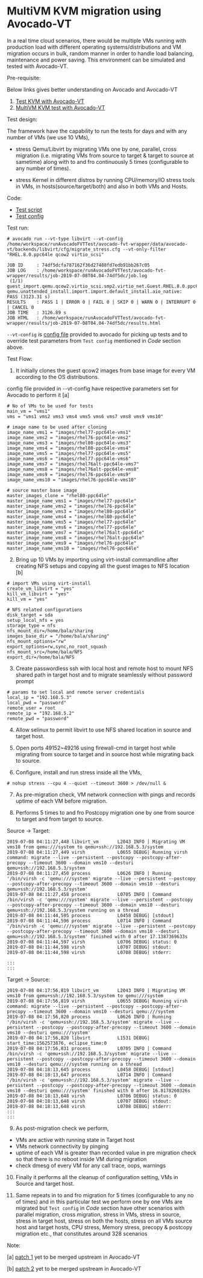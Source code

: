# MultiVM KVM migration using Avocado-VT

In a real time cloud scenarios, there would be multiple VMs running with
production load with different operating systems/distributions and VM migration
occurs in bulk, random manner in order to handle load balancing, maintenance and
power saving. This environment can be simulated and tested with Avocado-VT.

Pre-requisite:

Below links gives better understanding on Avocado and Avocado-VT
1. [Test KVM with Avocado-VT](https://sathnaga86.com/2018/05/17/testing-kvm-through-libvirt-environment.html)
2. [MultiVM KVM test with Avocado-VT](https://sathnaga86.com/2018/05/18/kvm-libvirt-multivm-tests-using-avocado.html)

Test design:

The framework have the capability to run the tests for days and with any number
of VMs (we use 10 VMs),

- stress Qemu/Libvirt by migrating VMs one by one, parallel, cross migration
(i.e. migrating VMs from source to target & target to source at sametime) along
with to and fro continuously 5 times (configurable to any number of times).

- stress Kernel in different distros by running CPU/memory/IO stress tools in
VMs, in hosts(source/target/both) and also in both VMs and Hosts.

Code:

* [Test script](https://github.com/autotest/tp-libvirt/blob/master/libvirt/tests/src/virsh_cmd/domain/virsh_migrate_stress.py)
* [Test config](https://github.com/autotest/tp-libvirt/blob/master/libvirt/tests/cfg/virsh_cmd/domain/virsh_migrate_stress.cfg)

Test run:
```
# avocado run --vt-type libvirt --vt-config /home/workspace/runAvocadoFVTTest/avocado-fvt-wrapper/data/avocado-vt/backends/libvirt/cfg/migrate_stress.cfg --vt-only-filter "RHEL.8.0.ppc64le qcow2 virtio_scsi"

JOB ID     : 74df5dcfa787162f36d27488fd7edb91bb267c05
JOB LOG    : /home/workspace/runAvocadoFVTTest/avocado-fvt-wrapper/results/job-2019-07-08T04.04-74df5dc/job.log
 (1/1) guest_import.qemu.qcow2.virtio_scsi.smp2.virtio_net.Guest.RHEL.8.0.ppc64le.powerkvm-qemu.unattended_install.import.import.default_install.aio_native:  PASS (3123.31 s)
RESULTS    : PASS 1 | ERROR 0 | FAIL 0 | SKIP 0 | WARN 0 | INTERRUPT 0 | CANCEL 0
JOB TIME   : 3126.89 s
JOB HTML   : /home/workspace/runAvocadoFVTTest/avocado-fvt-wrapper/results/job-2019-07-08T04.04-74df5dc/results.html

```

`--vt-config` is [config file](https://raw.githubusercontent.com/balamuruhans/avocado-vt/master/test_configs/migrate_stress.cfg) provided to avocado for picking up tests and to override test
parameters from `Test config` mentioned  in *Code* section above.


Test Flow:

1. It initially clones the guest qcow2 images from base image for every VM
according to the OS distributions.

  config file provided in --vt-config have respective parameters set for Avocado
  to perform it [a]
  ```
  # No of VMs to be used for tests
  main_vm = "vms1"
  vms = "vms1 vms2 vms3 vms4 vms5 vms6 vms7 vms8 vms9 vms10"

  # image name to be used after cloning
  image_name_vms1 = "images/rhel77-ppc64le-vms1"
  image_name_vms2 = "images/rhel76-ppc64le-vms2"
  image_name_vms3 = "images/rhel80-ppc64le-vms3"
  image_name_vms4 = "images/rhel80-ppc64le-vms4"
  image_name_vms5 = "images/rhel77-ppc64le-vms5"
  image_name_vms6 = "images/rhel77-ppc64le-vms6"
  image_name_vms7 = "images/rhel76alt-ppc64le-vms7"
  image_name_vms8 = "images/rhel76alt-ppc64le-vms8"
  image_name_vms9 = "images/rhel76-ppc64le-vms9"
  image_name_vms10 = "images/rhel76-ppc64le-vms10"

  # source master base image
  master_images_clone = "rhel80-ppc64le"
  master_image_name_vms1 = "images/rhel77-ppc64le"
  master_image_name_vms2 = "images/rhel76-ppc64le"
  master_image_name_vms3 = "images/rhel80-ppc64le"
  master_image_name_vms4 = "images/rhel80-ppc64le"
  master_image_name_vms5 = "images/rhel77-ppc64le"
  master_image_name_vms6 = "images/rhel77-ppc64le"
  master_image_name_vms7 = "images/rhel76alt-ppc64le"
  master_image_name_vms8 = "images/rhel76alt-ppc64le"
  master_image_name_vms9 = "images/rhel76-ppc64le"
  master_image_name_vms10 = "images/rhel76-ppc64le"
  ```

2. Bring up 10 VMs by importing using virt-install commandline after creating
  NFS setups and copying all the guest images to NFS location [b]
  ```
  # import VMs using virt-install
  create_vm_libvirt = "yes"
  kill_vm_libvirt = "yes"
  kill_vm = "yes"

  # NFS related configurations
  disk_target = sda
  setup_local_nfs = yes
  storage_type = nfs
  nfs_mount_dir=/home/bala/sharing
  images_base_dir = "/home/bala/sharing"
  nfs_mount_options="rw"
  export_options=rw,sync,no_root_squash
  nfs_mount_src=/home/bala/NFS
  export_dir=/home/bala/NFS  
  ```

3. Create passwordless ssh with local host and remote host to mount NFS shared
  path in target host and to migrate seamlessly without password prompt
  ```
  # params to set local and remote server credentials
  local_ip = "192.168.5.3"
  local_pwd = "password"
  remote_user = root
  remote_ip = "192.168.5.2"
  remote_pwd = "password"
  ```

4. Allow selinux to permit libvirt to use NFS shared location in source and
  target host.

5. Open ports 49152~49216 using firewall-cmd in target host while migrating
  from source to target and in source host while migrating back to source.

6. Configure, install and run stress inside all the VMs,
  ```
  # nohup stress --cpu 4 --quiet --timeout 3600 > /dev/null &
  ```

7. As pre-migration check, VM network connection with pings and records
  uptime of each VM before migration.

8. Performs 5 times to and fro Postcopy migration one by one from source to target and
  from target to source.

  Source -> Target:
  ```
  2019-07-08 04:11:27,448 libvirt_vm       L2043 INFO | Migrating VM vms10 from qemu:///system to qemu+ssh://192.168.5.3/system
  2019-07-08 04:11:27,449 virsh            L0655 DEBUG| Running virsh command: migrate --live --persistent --postcopy --postcopy-after-precopy --timeout 3600 --domain vms10 --desturi qemu+ssh://192.168.5.3/system
  2019-07-08 04:11:27,450 process          L0626 INFO | Running '/bin/virsh -c 'qemu:///system' migrate --live --persistent --postcopy --postcopy-after-precopy --timeout 3600 --domain vms10 --desturi qemu+ssh://192.168.5.3/system'
  2019-07-08 04:11:27,458 process          L0705 INFO | Command /bin/virsh -c 'qemu:///system' migrate --live --persistent --postcopy --postcopy-after-precopy --timeout 3600 --domain vms10 --desturi qemu+ssh://192.168.5.3/system running on a thread
  2019-07-08 04:11:44,595 process          L0458 DEBUG| [stdout]
  2019-07-08 04:11:44,596 process          L0714 INFO | Command '/bin/virsh -c 'qemu:///system' migrate --live --persistent --postcopy --postcopy-after-precopy --timeout 3600 --domain vms10 --desturi qemu+ssh://192.168.5.3/system' finished with 0 after 17.1387369633s
  2019-07-08 04:11:44,597 virsh            L0706 DEBUG| status: 0
  2019-07-08 04:11:44,598 virsh            L0707 DEBUG| stdout:
  2019-07-08 04:11:44,598 virsh            L0708 DEBUG| stderr:

  :::
  :::
  ```

  Target -> Source:
  ```
  2019-07-08 04:17:56,819 libvirt_vm       L2043 INFO | Migrating VM vms10 from qemu+ssh://192.168.5.3/system to qemu:///system
  2019-07-08 04:17:56,819 virsh            L0655 DEBUG| Running virsh command: migrate --live --persistent --postcopy --postcopy-after-precopy --timeout 3600 --domain vms10 --desturi qemu:///system
  2019-07-08 04:17:56,820 process          L0626 INFO | Running '/bin/virsh -c 'qemu+ssh://192.168.5.3/system' migrate --live --persistent --postcopy --postcopy-after-precopy --timeout 3600 --domain vms10 --desturi qemu:///system'
  2019-07-08 04:17:56,820 libvirt          L1531 DEBUG| start_time:1562573876, eclipse_time:0
  2019-07-08 04:17:56,831 process          L0705 INFO | Command /bin/virsh -c 'qemu+ssh://192.168.5.3/system' migrate --live --persistent --postcopy --postcopy-after-precopy --timeout 3600 --domain vms10 --desturi qemu:///system running on a thread
  2019-07-08 04:18:13,645 process          L0458 DEBUG| [stdout]
  2019-07-08 04:18:13,647 process          L0714 INFO | Command '/bin/virsh -c 'qemu+ssh://192.168.5.3/system' migrate --live --persistent --postcopy --postcopy-after-precopy --timeout 3600 --domain vms10 --desturi qemu:///system' finished with 0 after 16.8178260326s
  2019-07-08 04:18:13,648 virsh            L0706 DEBUG| status: 0
  2019-07-08 04:18:13,648 virsh            L0707 DEBUG| stdout:
  2019-07-08 04:18:13,648 virsh            L0708 DEBUG| stderr:
  :::
  :::
  ```

9. As post-migration check we perform,
  - VMs are active with running state in Target host
  - VMs network connectivity by pinging
  - uptime of each VM is greater than recorded value in pre migration check
  so that there is no reboot inside VM during migration
  - check dmesg of every VM for any call trace, oops, warnings

10. Finally it performs all the cleanup of configuration setting, VMs in Source
  and target host.

11. Same repeats in to and fro migration for 5 times (configurable to any no of
  times) and in this particular test we perform one by one VMs are migrated but
  `Test config` in *Code* section have other scenarios with parallel migration,
  cross migration, stress in VMs, stress in source, stress in target host,
  stress on both the hosts, stress on all VMs source host and target hosts,
  CPU stress, Memory stress, precopy & postcopy migration etc., that constitutes around 328 scenarios

Note:

[a] [patch 1](https://github.com/avocado-framework/avocado-vt/pull/2146) yet to
be merged upstream in Avocado-VT

[b] [patch 2](https://github.com/avocado-framework/avocado-vt/pull/2147) yet to
be merged upstream in Avocado-VT
